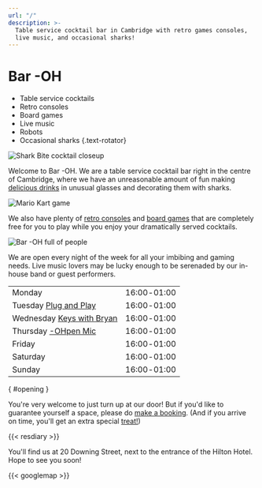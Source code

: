 ```yaml
---
url: "/"
description: >-
  Table service cocktail bar in Cambridge with retro games consoles,
  live music, and occasional sharks!
---
```


# Bar -OH

* Table service cocktails
* Retro consoles
* Board games
* Live music
* Robots
* Occasional sharks
{.text-rotator}

![Shark Bite cocktail closeup](images/sharkbite.jpeg)

Welcome to Bar -OH.  We are a table service cocktail bar right in the
centre of Cambridge, where we have an unreasonable amount of fun
making [delicious drinks](../menu/index.md) in unusual glasses and
decorating them with sharks.

![Mario Kart game](images/mariokart.jpeg)

We also have plenty of [retro consoles](../games/index.md) and [board
games](../games/index.md#boardgames) that are completely free for you
to play while you enjoy your dramatically served cocktails.

![Bar -OH full of people](images/crowd.jpeg)

We are open every night of the week for all your imbibing and gaming
needs.  Live music lovers may be lucky enough to be serenaded by our
in-house band or guest performers.

|                                                    |               |
|:---------------------------------------------------|---------------|
| Monday                                             | 16:00 ‑ 01:00 |
| Tuesday [Plug and Play](../tuesday/index.md)       | 16:00 ‑ 01:00 |
| Wednesday [Keys with Bryan](../wednesday/index.md) | 16:00 ‑ 01:00 |
| Thursday [-OHpen Mic](../thursday/index.md)        | 16:00 ‑ 01:00 |
| Friday                                             | 16:00 ‑ 01:00 |
| Saturday                                           | 16:00 ‑ 01:00 |
| Sunday                                             | 16:00 ‑ 01:00 |
{ #opening }

You're very welcome to just turn up at our door!  But if you'd like to
guarantee yourself a space, please do [make a booking](#resdiary).
(And if you arrive on time, you'll get an extra special
[treat!](../wheel/index.md))

{{< resdiary >}}

You'll find us at 20 Downing Street, next to the entrance of the
Hilton Hotel.  Hope to see you soon!

{{< googlemap >}}
